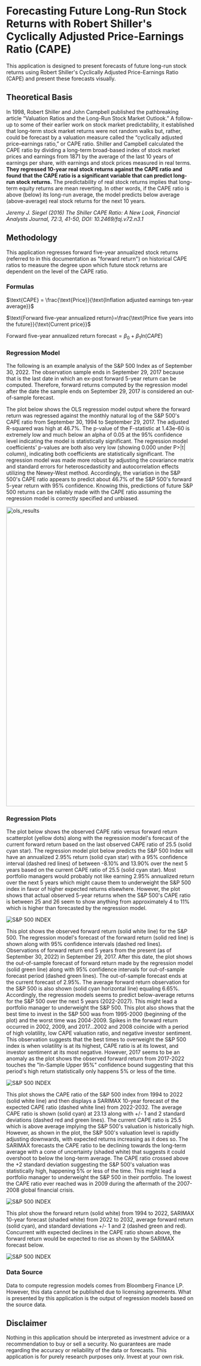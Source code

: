 

# Forecasting Future Long-Run Stock Returns with Robert Shiller's Cyclically Adjusted Price-Earnings Ratio (CAPE)

This application is designed to present forecasts of future long-run stock returns using Robert Shiller's Cyclically 
Adjusted Price-Earnings Ratio (CAPE) and present these forecasts visually. 

## Theoretical Basis

In 1998, Robert Shiller and John Campbell published the pathbreaking article “Valuation Ratios and the Long-Run Stock Market Outlook.” A follow-up to some of their earlier work on stock market predictability, it established that long-term stock market returns were not random walks but, rather, could be forecast by a valuation measure called the “cyclically adjusted price–earnings ratio,” or CAPE ratio. Shiller and Campbell calculated the CAPE ratio by dividing a long-term broad-based index of stock market prices and earnings from 1871 by the average of the last 10 years of earnings per share, with earnings and stock prices measured in real terms. **They regressed 10-year real stock returns against the CAPE ratio and found that the CAPE ratio is a significant variable that can predict long-run stock returns.** The predictability of real stock returns implies that long-term equity returns are mean reverting. In other words, if the CAPE ratio is above (below) its long-run average, the model predicts below average (above-average) real stock returns for the next 10 years.

*Jeremy J. Siegel (2016) The Shiller CAPE Ratio: A New Look, Financial Analysts Journal, 72:3, 41-50, DOI: 10.2469/faj.v72.n3.1*

## Methodology

This application regresses forward five-year annualized stock returns (referred to in this documentation as "forward return") on historical CAPE ratios to measure the degree upon which future stock returns are dependent on the level of the CAPE ratio. 

### Formulas

$\text{CAPE} = \frac{\text{Price}}{\text{Inflation adjusted earnings ten-year average}}$

$\text{Forward five-year annualized return}=\frac{\text{Price five years into the future}}{\text{Current price}}$

$\text{Forward five-year annualized return forecast}=\beta_{0}+\beta_{1}ln(CAPE)$


### Regression Model

The following is an example analysis of the S&P 500 Index as of September 30, 2022. The observation sample ends in September 29, 2017 because that is the last date in which an ex-post forward 5-year return can be computed. Therefore, forward returns computed by the regression model after the date the sample ends on September 29, 2017 is considered an out-of-sample forecast. 

The plot below shows the OLS regression model output where the forward return was regressed against the monthly natural log of the S&P 500's CAPE ratio from September 30, 1994 to September 29, 2017. The adjusted R-squared was high at 46.7%. The p-value of the F-statistic at 1.43e-60 is extremely low and much below an alpha of 0.05 at the 95% confidence level indicating the model is statistically significant. The regression model coefficients' p-values are both also very low (showing 0.000 under P>|t| column), indicating both coefficients are statistically significant. The regression model was made more robust by adjusting the covariance matrix and standard errors for heteroscedasticity and autocorrelation effects utilizing the Newey-West method. Accordingly, the variation in the S&P 500's CAPE ratio appears to predict about 46.7% of the S&P 500's forward 5-year return with 95% confidence. Knowing this, predictions of future S&P 500 returns can be reliably made with the CAPE ratio assuming the regression model is correctly specified and unbiased. 

<img src="https://raw.githubusercontent.com/nathanramoscfa/cape/main/django_apps/mysite/forecast/static/forecast/images/regression_results_SPX.png" alt="ols_results" width="800"/>

### Regression Plots

The plot below shows the observed CAPE ratio versus forward return scatterplot (yellow dots) along with the regression model's forecast of the current forward return based on the last observed CAPE ratio of 25.5 (solid cyan star). The regression model plot below predicts the S&P 500 Index will have an annualized 2.95% return (solid cyan star) with a 95% confidence interval (dashed red lines) of between -8.10% and 13.90% over the next 5 years based on the current CAPE ratio of 25.5 (solid cyan star). Most portfolio managers would probably not like earning 2.95% annualized return over the next 5 years which might cause them to underweight the S&P 500 index in favor of higher expected returns elsewhere. However, the plot shows that actual observed 5-year returns when the S&P 500's CAPE ratio is between 25 and 26 seem to show anything from approximately 4 to 11% which is higher than forecasted by the regression model. 

![S&P 500 INDEX](https://raw.githubusercontent.com/nathanramoscfa/cape/main/django_apps/mysite/forecast/static/forecast/images/sample_regression_SPX.jpg)

This plot shows the observed forward return (solid white line) for the S&P 500. The regression model's forecast of the forward return (solid red line) is shown along with 95% confidence intervals (dashed red lines). Observations of forward return end 5 years from the present (as of September 30, 2022) in September 29, 2017. After this date, the plot shows the out-of-sample forecast of forward return made by the regression model (solid green line) along with 95% confidence intervals for out-of-sample forecast period (dashed green lines). The out-of-sample forecast ends at the current forecast of 2.95%. The average forward return observation for the S&P 500 is also shown (solid cyan horizontal line) equaling 6.65%. Accordingly, the regression models seems to predict below-average returns for the S&P 500 over the next 5 years (2022-2027). This might lead a portfolio manager to underweight the S&P 500. This plot also shows that the best time to invest in the S&P 500 was from 1995-2000 (beginning of the plot) and the worst time was 2004-2009. Spikes in the forward return occurred in 2002, 2009, and 2017...2002 and 2008 coincide with a period of high volatility, low CAPE valuation ratio, and negative investor sentiment. This observation suggests that the best times to overweight the S&P 500 index is when volatility is at its highest, CAPE ratio is at its lowest, and investor sentiment at its most negative. However, 2017 seems to be an anomaly as the plot shows the observed forward return from 2017-2022 touches the "In-Sample Upper 95%" confidence bound suggesting that this period's high return statistically only happens 5% or less of the time. 

![S&P 500 INDEX](https://raw.githubusercontent.com/nathanramoscfa/cape/main/django_apps/mysite/forecast/static/forecast/images/sample_observed_forecast_SPX.jpg)

This plot shows the CAPE ratio of the S&P 500 index from 1994 to 2022 (solid white line) and then displays a SARIMAX 10-year forecast of the expected CAPE ratio (dashed white line) from 2022-2032. The average CAPE ratio is shown (solid cyan) at 23.13 along with +/- 1 and 2 standard deviations (dashed red and green lines). The current CAPE ratio is 25.5 which is above average implying the S&P 500's valuation is historically high. However, as shown in the plot, the S&P 500's valuation level is rapidly adjusting downwards, with expected returns increasing as it does so. The SARIMAX forecasts the CAPE ratio to be declining towards the long-term average with a cone of uncertainty (shaded white) that suggests it could overshoot to below the long-term average. The CAPE ratio crossed above the +2 standard deviation suggesting the S&P 500's valuation was statistically high, happening 5% or less of the time. This might lead a portfolio manager to underweight the S&P 500 in their portfolio. The lowest the CAPE ratio ever reached was in 2009 during the aftermath of the 2007-2008 global financial crisis. 

![S&P 500 INDEX](https://raw.githubusercontent.com/nathanramoscfa/cape/main/django_apps/mysite/forecast/static/forecast/images/long_term_pe_ratio_SPX.jpg)

This plot show the forward return (solid white) from 1994 to 2022, SARIMAX 10-year forecast (shaded white) from 2022 to 2032, average forward return (solid cyan), and standard deviations +/- 1 and 2 (dashed green and red). Concurrent with expected declines in the CAPE ratio shown above, the forward return would be expected to rise as shown by the SARIMAX forecast below. 

![S&P 500 INDEX](https://raw.githubusercontent.com/nathanramoscfa/cape/main/django_apps/mysite/forecast/static/forecast/images/expected_fwd_return_5y_SPX.jpg)

### Data Source

Data to compute regression models comes from Bloomberg Finance LP. However, this data cannot be published due to licensing agreements. What is presented by this application is the output of regression models based on the source data. 

## Disclaimer

Nothing in this application should be interpreted as investment advice or a recommendation to buy or sell a security. No guarantees are made regarding the accuracy or reliability of the data or forecasts. This application is for purely research purposes only. Invest at your own risk. 